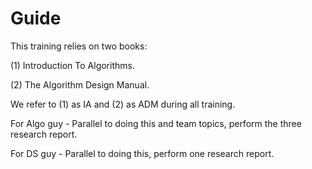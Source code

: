 # Guide

This training relies on two books:

(1) Introduction To Algorithms.

(2) The Algorithm Design Manual.

We refer to (1) as IA and (2) as ADM during all training.


For Algo guy - Parallel to doing this and team topics, perform the three research report.

For DS guy - Parallel to doing this, perform one research report.
